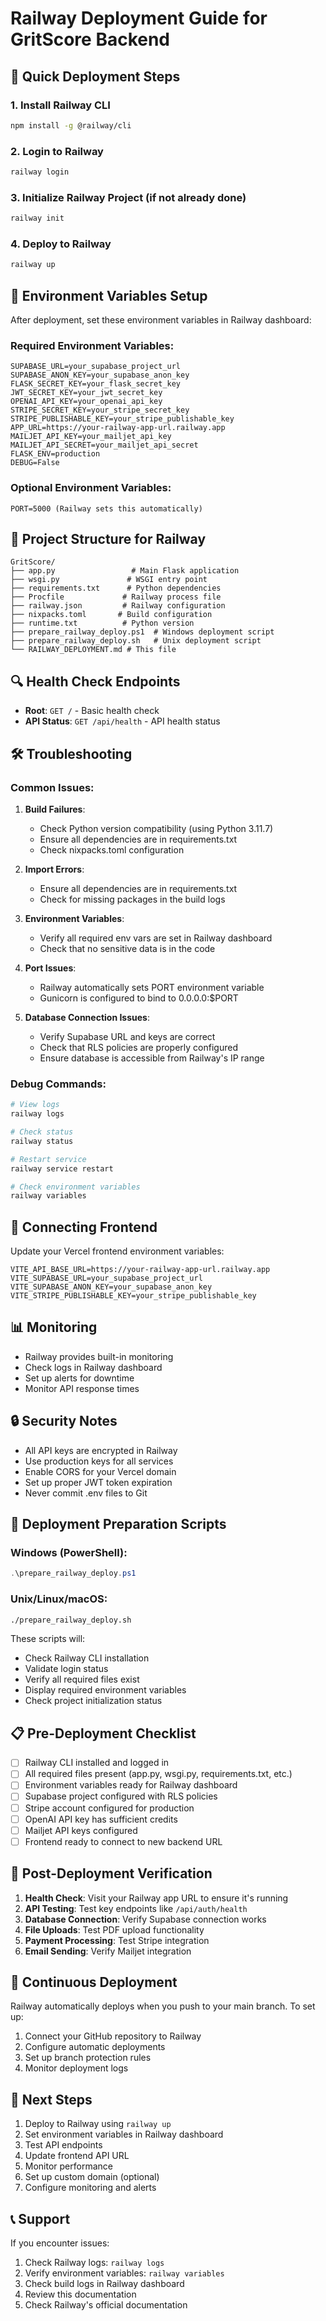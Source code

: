 # Railway Deployment Guide for GritScore Backend

## 🚀 Quick Deployment Steps

### 1. Install Railway CLI
```bash
npm install -g @railway/cli
```

### 2. Login to Railway
```bash
railway login
```

### 3. Initialize Railway Project (if not already done)
```bash
railway init
```

### 4. Deploy to Railway
```bash
railway up
```

## 🔧 Environment Variables Setup

After deployment, set these environment variables in Railway dashboard:

### Required Environment Variables:
```
SUPABASE_URL=your_supabase_project_url
SUPABASE_ANON_KEY=your_supabase_anon_key
FLASK_SECRET_KEY=your_flask_secret_key
JWT_SECRET_KEY=your_jwt_secret_key
OPENAI_API_KEY=your_openai_api_key
STRIPE_SECRET_KEY=your_stripe_secret_key
STRIPE_PUBLISHABLE_KEY=your_stripe_publishable_key
APP_URL=https://your-railway-app-url.railway.app
MAILJET_API_KEY=your_mailjet_api_key
MAILJET_API_SECRET=your_mailjet_api_secret
FLASK_ENV=production
DEBUG=False
```

### Optional Environment Variables:
```
PORT=5000 (Railway sets this automatically)
```

## 📁 Project Structure for Railway

```
GritScore/
├── app.py                 # Main Flask application
├── wsgi.py               # WSGI entry point
├── requirements.txt      # Python dependencies
├── Procfile             # Railway process file
├── railway.json         # Railway configuration
├── nixpacks.toml       # Build configuration
├── runtime.txt          # Python version
├── prepare_railway_deploy.ps1  # Windows deployment script
├── prepare_railway_deploy.sh   # Unix deployment script
└── RAILWAY_DEPLOYMENT.md # This file
```

## 🔍 Health Check Endpoints

- **Root**: `GET /` - Basic health check
- **API Status**: `GET /api/health` - API health status

## 🛠️ Troubleshooting

### Common Issues:

1. **Build Failures**: 
   - Check Python version compatibility (using Python 3.11.7)
   - Ensure all dependencies are in requirements.txt
   - Check nixpacks.toml configuration

2. **Import Errors**: 
   - Ensure all dependencies are in requirements.txt
   - Check for missing packages in the build logs

3. **Environment Variables**: 
   - Verify all required env vars are set in Railway dashboard
   - Check that no sensitive data is in the code

4. **Port Issues**: 
   - Railway automatically sets PORT environment variable
   - Gunicorn is configured to bind to 0.0.0.0:$PORT

5. **Database Connection Issues**:
   - Verify Supabase URL and keys are correct
   - Check that RLS policies are properly configured
   - Ensure database is accessible from Railway's IP range

### Debug Commands:
```bash
# View logs
railway logs

# Check status
railway status

# Restart service
railway service restart

# Check environment variables
railway variables
```

## 🔗 Connecting Frontend

Update your Vercel frontend environment variables:
```
VITE_API_BASE_URL=https://your-railway-app-url.railway.app
VITE_SUPABASE_URL=your_supabase_project_url
VITE_SUPABASE_ANON_KEY=your_supabase_anon_key
VITE_STRIPE_PUBLISHABLE_KEY=your_stripe_publishable_key
```

## 📊 Monitoring

- Railway provides built-in monitoring
- Check logs in Railway dashboard
- Set up alerts for downtime
- Monitor API response times

## 🔒 Security Notes

- All API keys are encrypted in Railway
- Use production keys for all services
- Enable CORS for your Vercel domain
- Set up proper JWT token expiration
- Never commit .env files to Git

## 🚀 Deployment Preparation Scripts

### Windows (PowerShell):
```powershell
.\prepare_railway_deploy.ps1
```

### Unix/Linux/macOS:
```bash
./prepare_railway_deploy.sh
```

These scripts will:
- Check Railway CLI installation
- Validate login status
- Verify all required files exist
- Display required environment variables
- Check project initialization status

## 📋 Pre-Deployment Checklist

- [ ] Railway CLI installed and logged in
- [ ] All required files present (app.py, wsgi.py, requirements.txt, etc.)
- [ ] Environment variables ready for Railway dashboard
- [ ] Supabase project configured with RLS policies
- [ ] Stripe account configured for production
- [ ] OpenAI API key has sufficient credits
- [ ] Mailjet API keys configured
- [ ] Frontend ready to connect to new backend URL

## 🎯 Post-Deployment Verification

1. **Health Check**: Visit your Railway app URL to ensure it's running
2. **API Testing**: Test key endpoints like `/api/auth/health`
3. **Database Connection**: Verify Supabase connection works
4. **File Uploads**: Test PDF upload functionality
5. **Payment Processing**: Test Stripe integration
6. **Email Sending**: Verify Mailjet integration

## 🔄 Continuous Deployment

Railway automatically deploys when you push to your main branch. To set up:

1. Connect your GitHub repository to Railway
2. Configure automatic deployments
3. Set up branch protection rules
4. Monitor deployment logs

## 🚀 Next Steps

1. Deploy to Railway using `railway up`
2. Set environment variables in Railway dashboard
3. Test API endpoints
4. Update frontend API URL
5. Monitor performance
6. Set up custom domain (optional)
7. Configure monitoring and alerts

## 📞 Support

If you encounter issues:
1. Check Railway logs: `railway logs`
2. Verify environment variables: `railway variables`
3. Check build logs in Railway dashboard
4. Review this documentation
5. Check Railway's official documentation 